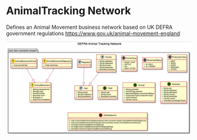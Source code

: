 # AnimalTracking Network

Defines an Animal Movement business network based on UK DEFRA government
regulations https://www.gov.uk/animal-movement-england

![Image of network](./network.png)
